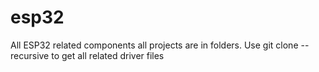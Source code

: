 # esp32
All ESP32 related components
all projects are in folders.
Use git clone --recursive to get all related driver files
